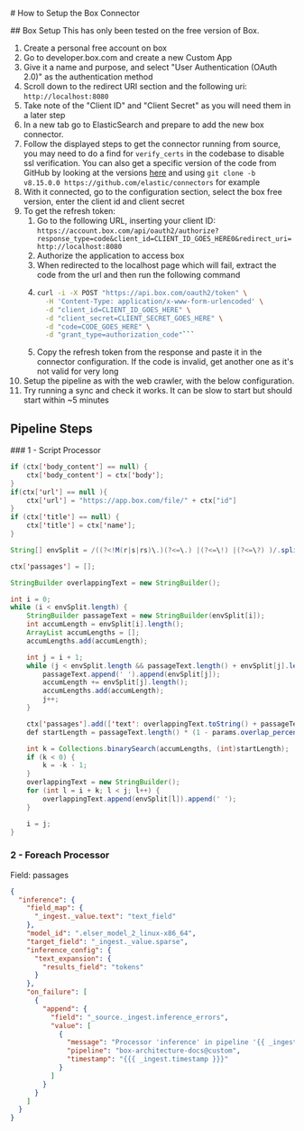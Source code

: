 # How to Setup the Box Connector

## Box Setup
This has only been tested on the free version of Box.

1. Create a personal free account on box
2. Go to developer.box.com and create a new Custom App
3. Give it a name and purpose, and select "User Authentication (OAuth 2.0)" as the authentication method
4. Scroll down to the redirect URI section and the following uri: `http://localhost:8080`
5. Take note of the "Client ID" and "Client Secret" as you will need them in a later step
6. In a new tab go to ElasticSearch and prepare to add the new box connector.
7. Follow the displayed steps to get the connector running from source, you may need to do a find for `verify_certs` in the codebase to disable ssl verification. You can also get a specific version of the code from GitHub by looking at the versions [here](https://github.com/elastic/connectors/tags) and using `git clone -b v8.15.0.0 https://github.com/elastic/connectors` for example
8. With it connected, go to the configuration section, select the box free version, enter the client id and client secret
9. To get the refresh token:
   1. Go to the following URL, inserting your client ID: `https://account.box.com/api/oauth2/authorize?response_type=code&client_id=CLIENT_ID_GOES_HERE0&redirect_uri=http://localhost:8080`
   2. Authorize the application to access box
   3. When redirected to the localhost page which will fail, extract the code from the url and then run the following command
   4. ````sh
      curl -i -X POST "https://api.box.com/oauth2/token" \
        -H 'Content-Type: application/x-www-form-urlencoded' \
        -d "client_id=CLIENT_ID_GOES_HERE" \
        -d "client_secret=CLIENT_SECRET_GOES_HERE" \
        -d "code=CODE_GOES_HERE" \
        -d "grant_type=authorization_code"```
      ````
   5. Copy the refresh token from the response and paste it in the connector configuration. If the code is invalid, get another one as it's not valid for very long
10. Setup the pipeline as with the web crawler, with the below configuration.
11. Try running a sync and check it works. It can be slow to start but should start within ~5 minutes

## Pipeline Steps

### 1 - Script Processor

```java
if (ctx['body_content'] == null) {
    ctx['body_content'] = ctx['body'];
}
if(ctx['url'] == null ){
    ctx['url'] = "https://app.box.com/file/" + ctx["id"]
}
if (ctx['title'] == null) {
    ctx['title'] = ctx['name'];
}

String[] envSplit = /((?<!M(r|s|rs)\.)(?<=\.) |(?<=\!) |(?<=\?) )/.split(ctx['body_content']);

ctx['passages'] = [];

StringBuilder overlappingText = new StringBuilder();

int i = 0;
while (i < envSplit.length) {
    StringBuilder passageText = new StringBuilder(envSplit[i]);
    int accumLength = envSplit[i].length();
    ArrayList accumLengths = [];
    accumLengths.add(accumLength);

    int j = i + 1;
    while (j < envSplit.length && passageText.length() + envSplit[j].length() < params.model_limit) {
        passageText.append(' ').append(envSplit[j]);
        accumLength += envSplit[j].length();
        accumLengths.add(accumLength);
        j++;
    }

    ctx['passages'].add(['text': overlappingText.toString() + passageText.toString(), 'title': ctx['title'], 'url': ctx['url']]);
    def startLength = passageText.length() * (1 - params.overlap_percentage) + 1;

    int k = Collections.binarySearch(accumLengths, (int)startLength);
    if (k < 0) {
        k = -k - 1;
    }
    overlappingText = new StringBuilder();
    for (int l = i + k; l < j; l++) {
        overlappingText.append(envSplit[l]).append(' ');
    }

    i = j;
}
```

### 2 - Foreach Processor

Field: passages

```json
{
  "inference": {
    "field_map": {
      "_ingest._value.text": "text_field"
    },
    "model_id": ".elser_model_2_linux-x86_64",
    "target_field": "_ingest._value.sparse",
    "inference_config": {
      "text_expansion": {
        "results_field": "tokens"
      }
    },
    "on_failure": [
      {
        "append": {
          "field": "_source._ingest.inference_errors",
          "value": [
            {
              "message": "Processor 'inference' in pipeline '{{ _ingest.on_failure_pipeline }}' failed with message '{{ _ingest.on_failure_message }}'",
              "pipeline": "box-architecture-docs@custom",
              "timestamp": "{{{ _ingest.timestamp }}}"
            }
          ]
        }
      }
    ]
  }
}
```
